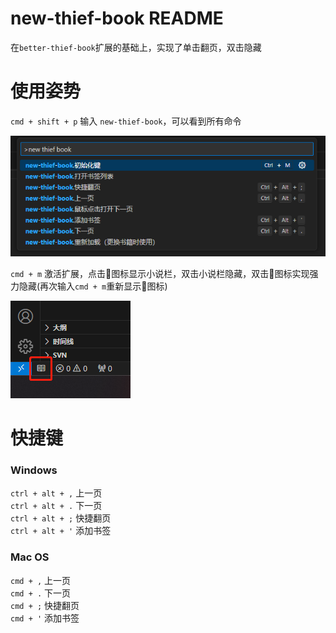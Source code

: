 # new-thief-book README

在`better-thief-book`扩展的基础上，实现了单击翻页，双击隐藏

# 使用姿势
`cmd + shift + p` 输入 `new-thief-book`，可以看到所有命令

![](./images/2.png)

`cmd + m` 激活扩展，点击📖图标显示小说栏，双击小说栏隐藏，双击📖图标实现强力隐藏(再次输入`cmd + m`重新显示📖图标)

![](./images/1.png)

# 快捷键
### Windows
`ctrl + alt + ,`  上一页  
`ctrl + alt + .`  下一页  
`ctrl + alt + ;`  快捷翻页  
`ctrl + alt + '`  添加书签
### Mac OS
`cmd + ,` 上一页  
`cmd + .` 下一页  
`cmd + ;` 快捷翻页  
`cmd + '` 添加书签
